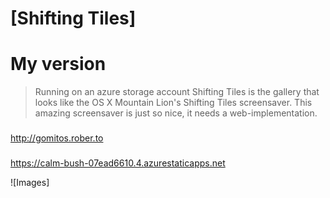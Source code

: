 [Shifting Tiles]
=============
# My version
> Running on an azure storage account
> Shifting Tiles is the gallery that looks like the OS X Mountain Lion's Shifting Tiles screensaver. This amazing screensaver is just so nice, it needs a web-implementation.
###
http://gomitos.rober.to
###

###
https://calm-bush-07ead6610.4.azurestaticapps.net

![Images]
